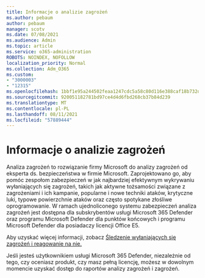 ```yaml
---
title: Informacje o analizie zagrożeń
ms.author: pebaum
author: pebaum
manager: scotv
ms.date: 07/08/2021
ms.audience: Admin
ms.topic: article
ms.service: o365-administration
ROBOTS: NOINDEX, NOFOLLOW
localization_priority: Normal
ms.collection: Adm_O365
ms.custom:
- "3000003"
- "12315"
ms.openlocfilehash: 1bbf1e95a244502feaa1247cdc5a58c80d116e388caf18b732d6ba0b85039418
ms.sourcegitcommit: 920051182781bd97ce4d4d6fbd268cb37b84d239
ms.translationtype: MT
ms.contentlocale: pl-PL
ms.lasthandoff: 08/11/2021
ms.locfileid: "57889444"
---
```

# <a name="about-threat-analytics"></a>Informacje o analizie zagrożeń

Analiza zagrożeń to rozwiązanie firmy Microsoft do analizy zagrożeń od eksperta ds. bezpieczeństwa w firmie Microsoft. Zaprojektowano go, aby pomóc zespołom zabezpieczeń w jak najbardziej efektywnym wykrywaniu wyłaniających się zagrożeń, takich jak aktywne tożsamości związane z zagrożeniami i ich kampanie, popularne i nowe techniki ataków, krytyczne luki, typowe powierzchnie ataków oraz często spotykane złośliwe oprogramowanie. W ramach ujednoliconego systemu zabezpieczeń analiza zagrożeń jest dostępna dla subskrybentów usługi Microsoft 365 Defender oraz programu Microsoft Defender dla punktów końcowych i programu Microsoft Defender dla posiadaczy licencji Office E5. 

Aby uzyskać więcej informacji, zobacz [Śledzenie wyłaniających się zagrożeń i reagowanie na nie.](https://docs.microsoft.com/microsoft-365/security/defender/threat-analytics)

Jeśli jesteś użytkownikiem usługi Microsoft 365 Defender, niezależnie od tego, czy oceniasz produkt, czy masz pełną licencję, możesz w dowolnym momencie uzyskać dostęp do raportów analizy zagrożeń i zagrożeń. 